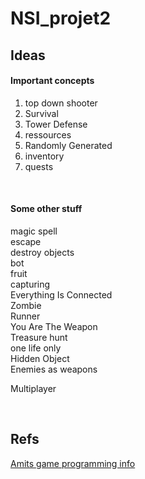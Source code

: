 # NSI_projet2

## Ideas

#### Important concepts
<ol>
 <li> top down shooter </li>
<li> Survival </li>
<li> Tower Defense </li>
<li> ressources </li>
<li> Randomly Generated </li>
<li> inventory </li>
<li> quests </li>
</ol>
 
<br>

#### Some other stuff
magic spell<br>
escape<br>
destroy objects<br>
bot<br>
fruit<br>
capturing<br>
Everything Is Connected<br>
Zombie<br>
Runner<br>
You Are The Weapon<br>
Treasure hunt<br>
one life only<br>
Hidden Object<br>
Enemies as weapons<br>

Multiplayer

<br>

## Refs
[Amits game programming info](http://www-cs-students.stanford.edu/%7Eamitp/gameprog.html)
